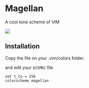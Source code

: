 # Magellan
A cool tone  scheme of VIM

<img src="http://farm9.static.flickr.com/8142/7465025250_5b199509b6_z.jpg" />

## Installation

Copy the file on your .vim/colors folder.

and edit your `$VIMRC` file

```vimscript
set t_Co = 256
colorscheme magellan
```
